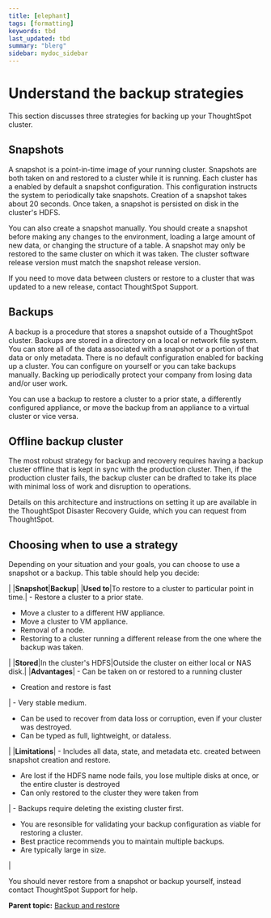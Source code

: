 ```yaml
---
title: [elephant]
tags: [formatting]
keywords: tbd
last_updated: tbd
summary: "blerg"
sidebar: mydoc_sidebar
---
```

# Understand the backup strategies

This section discusses three strategies for backing up your ThoughtSpot cluster.

## Snapshots

A snapshot is a point-in-time image of your running cluster. Snapshots are both taken on and restored to a cluster while it is running. Each cluster has a enabled by default a snapshot configuration. This configuration instructs the system to periodically take snapshots. Creation of a snapshot takes about 20 seconds. Once taken, a snapshot is persisted on disk in the cluster's HDFS.

You can also create a snapshot manually. You should create a snapshot before making any changes to the environment, loading a large amount of new data, or changing the structure of a table. A snapshot may only be restored to the same cluster on which it was taken. The cluster software release version must match the snapshot release version.

If you need to move data between clusters or restore to a cluster that was updated to a new release, contact ThoughtSpot Support.

## Backups

A backup is a procedure that stores a snapshot outside of a ThoughtSpot cluster. Backups are stored in a directory on a local or network file system. You can store all of the data associated with a snapshot or a portion of that data or only metadata. There is no default configuration enabled for backing up a cluster. You can configure on yourself or you can take backups manually. Backing up periodically protect your company from losing data and/or user work.

You can use a backup to restore a cluster to a prior state, a differently configured appliance, or move the backup from an appliance to a virtual cluster or vice versa.

## Offline backup cluster

The most robust strategy for backup and recovery requires having a backup cluster offline that is kept in sync with the production cluster. Then, if the production cluster fails, the backup cluster can be drafted to take its place with minimal loss of work and disruption to operations.

Details on this architecture and instructions on setting it up are available in the ThoughtSpot Disaster Recovery Guide, which you can request from ThoughtSpot.

## Choosing when to use a strategy

Depending on your situation and your goals, you can choose to use a snapshot or a backup. This table should help you decide:

| |**Snapshot**|**Backup**|
|**Used to**|To restore to a cluster to particular point in time.| -   Restore a cluster to a prior state.
-   Move a cluster to a different HW appliance.
-   Move a cluster to VM appliance.
-   Removal of a node.
-   Restoring to a cluster running a different release from the one where the backup was taken.

 |
|**Stored**|In the cluster's HDFS|Outside the cluster on either local or NAS disk.|
|**Advantages**| -   Can be taken on or restored to a running cluster
-   Creation and restore is fast

 | -   Very stable medium.
-   Can be used to recover from data loss or corruption, even if your cluster was destroyed.
-   Can be typed as full, lightweight, or dataless.

 |
|**Limitations**| -   Includes all data, state, and metadata etc. created between snapshot creation and restore.
-   Are lost if the HDFS name node fails, you lose multiple disks at once, or the entire cluster is destroyed
-   Can only restored to the cluster they were taken from

 | -   Backups require deleting the existing cluster first.
-   You are resonsible for validating your backup configuration as viable for restoring a cluster.
-   Best practice recommends you to maintain multiple backups.
-   Are typically large in size.

 |

You should never restore from a snapshot or backup yourself, instead contact ThoughtSpot Support for help.

**Parent topic:** [Backup and restore](../../admin/backup_restore/intro_backup_restore.html)

